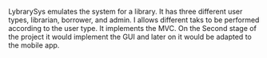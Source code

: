 LybrarySys emulates the system for a library. It has three different user types, librarian, borrower, and admin. I allows different taks to be performed according to the user type. It implements the MVC.
On the Second stage of the project it would implement the GUI and later on it would be adapted to the mobile app. 
